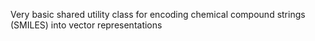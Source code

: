 Very basic shared utility class for encoding chemical compound strings (SMILES) into vector representations
